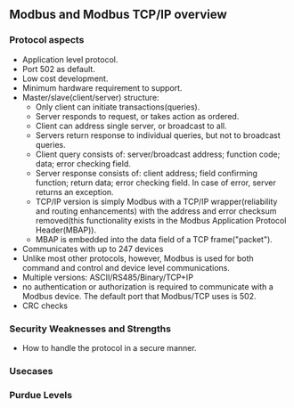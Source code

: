 ## Modbus and Modbus TCP/IP overview

### Protocol aspects
- Application level protocol.
- Port 502 as default.
- Low cost development.
- Minimum hardware requirement to support.
- Master/slave(client/server) structure:
  - Only client can initiate transactions(queries).
  - Server responds to request, or takes action as ordered.
  - Client can address single server, or broadcast to all.
  - Servers return response to individual queries, but not to broadcast queries.
  - Client query consists of: server/broadcast address; function code; data; error checking field.
  - Server response consists of: client address; field confirming function; return data; error checking field. In case of error, server returns an exception.
  - TCP/IP version is simply Modbus with a TCP/IP wrapper(reliability and routing enhancements) with the address and error checksum removed(this functionality exists in the Modbus Application Protocol Header(MBAP)).
  - MBAP is embedded into the data field of a TCP frame("packet").
- Communicates with up to 247 devices
- Unlike most other protocols, however, Modbus is used for both command and control and device level communications.
- Multiple versions: ASCII/RS485/Binary/TCP+IP
- no authentication or authorization is required to communicate with a Modbus device. The default port that Modbus/TCP uses is 502.
- CRC checks  

### Security Weaknesses and Strengths
- How to handle the protocol in a secure manner.

### Usecases

### Purdue Levels
